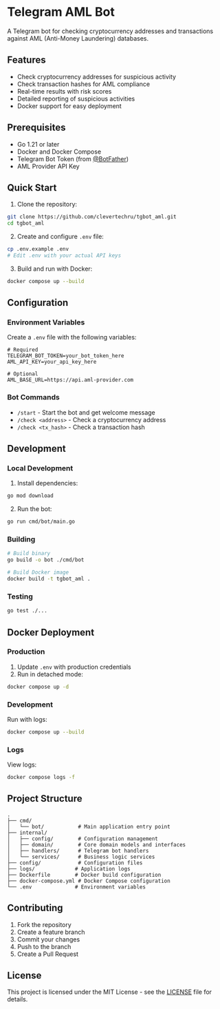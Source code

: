 # Telegram AML Bot

A Telegram bot for checking cryptocurrency addresses and transactions against AML (Anti-Money Laundering) databases.

## Features

- Check cryptocurrency addresses for suspicious activity
- Check transaction hashes for AML compliance
- Real-time results with risk scores
- Detailed reporting of suspicious activities
- Docker support for easy deployment

## Prerequisites

- Go 1.21 or later
- Docker and Docker Compose
- Telegram Bot Token (from [@BotFather](https://t.me/BotFather))
- AML Provider API Key

## Quick Start

1. Clone the repository:
```bash
git clone https://github.com/clevertechru/tgbot_aml.git
cd tgbot_aml
```

2. Create and configure `.env` file:
```bash
cp .env.example .env
# Edit .env with your actual API keys
```

3. Build and run with Docker:
```bash
docker compose up --build
```

## Configuration

### Environment Variables

Create a `.env` file with the following variables:

```env
# Required
TELEGRAM_BOT_TOKEN=your_bot_token_here
AML_API_KEY=your_api_key_here

# Optional
AML_BASE_URL=https://api.aml-provider.com
```

### Bot Commands

- `/start` - Start the bot and get welcome message
- `/check <address>` - Check a cryptocurrency address
- `/check <tx_hash>` - Check a transaction hash

## Development

### Local Development

1. Install dependencies:
```bash
go mod download
```

2. Run the bot:
```bash
go run cmd/bot/main.go
```

### Building

```bash
# Build binary
go build -o bot ./cmd/bot

# Build Docker image
docker build -t tgbot_aml .
```

### Testing

```bash
go test ./...
```

## Docker Deployment

### Production

1. Update `.env` with production credentials
2. Run in detached mode:
```bash
docker compose up -d
```

### Development

Run with logs:
```bash
docker compose up --build
```

### Logs

View logs:
```bash
docker compose logs -f
```

## Project Structure

```
.
├── cmd/
│   └── bot/           # Main application entry point
├── internal/
│   ├── config/        # Configuration management
│   ├── domain/        # Core domain models and interfaces
│   ├── handlers/      # Telegram bot handlers
│   └── services/      # Business logic services
├── config/            # Configuration files
├── logs/             # Application logs
├── Dockerfile        # Docker build configuration
├── docker-compose.yml # Docker Compose configuration
└── .env              # Environment variables
```

## Contributing

1. Fork the repository
2. Create a feature branch
3. Commit your changes
4. Push to the branch
5. Create a Pull Request

## License

This project is licensed under the MIT License - see the [LICENSE](LICENSE) file for details. 
